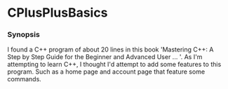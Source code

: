# CPlusPlusBasics

### Synopsis

I found a C++ program of about 20 lines in this book 'Mastering C++: A Step by Step Guide for the Beginner and Advanced User ... '. 
As I'm attempting to learn C++, I thought I'd attempt to add some features to this program. Such as a home page and account page 
that feature some commands.
